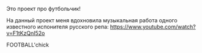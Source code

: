 Это проект про футбольчик!

На данный проект меня вдохновила музыкальная работа одного известного испонителя русского репа:
https://www.youtube.com/watch?v=F1tKzQnI52o

FOOTBALL'chick
